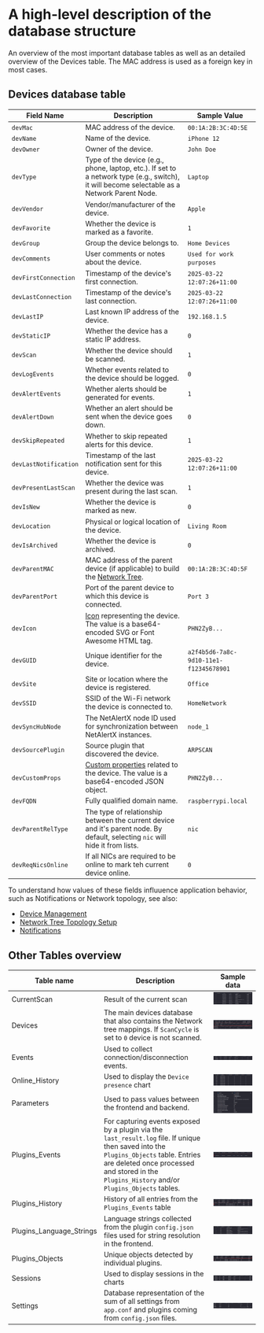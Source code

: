   
# A high-level description of the database structure

 An overview of the most important database tables as well as an detailed overview of the Devices table. The MAC address is used as a foreign key in most cases. 

## Devices database table

| Field Name              | Description | Sample Value |
|-------------------------|-------------|--------------|
| `devMac`               | MAC address of the device. | `00:1A:2B:3C:4D:5E` |
| `devName`              | Name of the device. | `iPhone 12` |
| `devOwner`             | Owner of the device. | `John Doe` |
| `devType`              | Type of the device (e.g., phone, laptop, etc.). If set to a network type (e.g., switch), it will become selectable as a Network Parent Node. | `Laptop` |
| `devVendor`            | Vendor/manufacturer of the device. | `Apple` |
| `devFavorite`          | Whether the device is marked as a favorite. | `1` |
| `devGroup`             | Group the device belongs to. | `Home Devices` |
| `devComments`          | User comments or notes about the device. | `Used for work purposes` |
| `devFirstConnection`   | Timestamp of the device's first connection. | `2025-03-22 12:07:26+11:00` |
| `devLastConnection`    | Timestamp of the device's last connection. | `2025-03-22 12:07:26+11:00` |
| `devLastIP`            | Last known IP address of the device. | `192.168.1.5` |
| `devStaticIP`          | Whether the device has a static IP address. | `0` |
| `devScan`              | Whether the device should be scanned. | `1` |
| `devLogEvents`         | Whether events related to the device should be logged. | `0` |
| `devAlertEvents`       | Whether alerts should be generated for events. | `1` |
| `devAlertDown`         | Whether an alert should be sent when the device goes down. | `0` |
| `devSkipRepeated`      | Whether to skip repeated alerts for this device. | `1` |
| `devLastNotification`  | Timestamp of the last notification sent for this device. | `2025-03-22 12:07:26+11:00` |
| `devPresentLastScan`   | Whether the device was present during the last scan. | `1` |
| `devIsNew`             | Whether the device is marked as new. | `0` |
| `devLocation`          | Physical or logical location of the device. | `Living Room` |
| `devIsArchived`        | Whether the device is archived. | `0` |
| `devParentMAC`         | MAC address of the parent device (if applicable) to build the [Network Tree](./NETWORK_TREE.md). | `00:1A:2B:3C:4D:5F` |
| `devParentPort`        | Port of the parent device to which this device is connected. | `Port 3` |
| `devIcon`              | [Icon](./ICONS.md) representing the device. The value is a base64-encoded SVG or Font Awesome HTML tag. | `PHN2ZyB...` |
| `devGUID`              | Unique identifier for the device. | `a2f4b5d6-7a8c-9d10-11e1-f12345678901` |
| `devSite`              | Site or location where the device is registered. | `Office` |
| `devSSID`              | SSID of the Wi-Fi network the device is connected to. | `HomeNetwork` |
| `devSyncHubNode`       | The NetAlertX node ID used for synchronization between NetAlertX instances. | `node_1` |
| `devSourcePlugin`      | Source plugin that discovered the device. | `ARPSCAN` |
| `devCustomProps`       | [Custom properties](./CUSTOM_PROPERTIES.md) related to the device. The value is a base64-encoded JSON object. | `PHN2ZyB...` |
| `devFQDN`              | Fully qualified domain name. | `raspberrypi.local` |
| `devParentRelType`     | The type of relationship between the current device and it's parent node. By default, selecting `nic` will hide it from lists. | `nic` |
| `devReqNicsOnline`     | If all NICs are required to be online to mark teh current device online. | `0` |


To understand how values of these fields influuence application behavior, such as Notifications or Network topology, see also: 

- [Device Management](./DEVICE_MANAGEMENT.md)
- [Network Tree Topology Setup](./NETWORK_TREE.md)
- [Notifications](./NOTIFICATIONS.md)


## Other Tables overview
  
  | Table name | Description  | Sample data |
  |----------------------|----------------------| ----------------------| 
  | CurrentScan | Result of the current scan | ![Screen1][screen1]  |  
  | Devices     | The main devices database that also contains the Network tree mappings. If `ScanCycle` is set to `0` device is not scanned. | ![Screen2][screen2]  |   
  | Events | Used to collect connection/disconnection events. | ![Screen4][screen4]  |   
  | Online_History   | Used to display the `Device presence` chart  | ![Screen6][screen6]  | 
  | Parameters       | Used to pass values between the frontend and backend. | ![Screen7][screen7]  | 
  | Plugins_Events   | For capturing events exposed by a plugin via the `last_result.log` file. If unique then saved into the `Plugins_Objects` table. Entries are deleted once processed and stored in the `Plugins_History` and/or `Plugins_Objects` tables.  | ![Screen10][screen10]  | 
  | Plugins_History  | History of all entries from the `Plugins_Events` table | ![Screen11][screen11]  | 
  | Plugins_Language_Strings  | Language strings collected from the plugin `config.json` files used for string resolution in the frontend. | ![Screen12][screen12]  | 
  | Plugins_Objects  | Unique objects detected by individual plugins. | ![Screen13][screen13]  | 
  | Sessions  | Used to display sessions in the charts | ![Screen15][screen15]  | 
  | Settings  | Database representation of the sum of all settings from `app.conf` and plugins coming from `config.json` files. | ![Screen16][screen16]  | 



  [screen1]: ./img/DATABASE/CurrentScan.png
  [screen2]: ./img/DATABASE/Devices.png
  [screen4]: ./img/DATABASE/Events.png  
  [screen6]: ./img/DATABASE/Online_History.png
  [screen7]: ./img/DATABASE/Parameters.png
  [screen10]: ./img/DATABASE/Plugins_Events.png
  [screen11]: ./img/DATABASE/Plugins_History.png
  [screen12]: ./img/DATABASE/Plugins_Language_Strings.png
  [screen13]: ./img/DATABASE/Plugins_Objects.png  
  [screen15]: ./img/DATABASE/Sessions.png
  [screen16]: ./img/DATABASE/Settings.png

